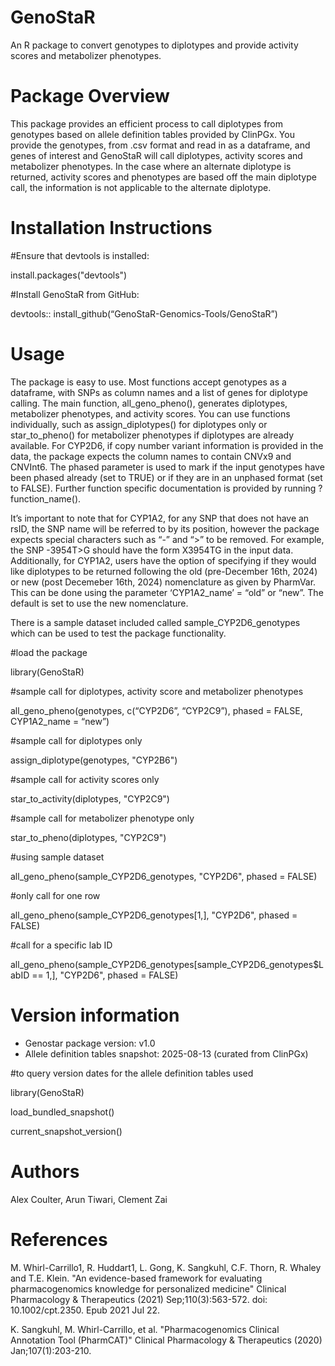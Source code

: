 # GenoStaR
An R package to convert genotypes to diplotypes and provide activity scores and metabolizer phenotypes.

# Package Overview
This package provides an efficient process to call diplotypes from genotypes based on allele definition tables provided by ClinPGx. You provide the genotypes, from .csv format and read in as a dataframe, and genes of interest and GenoStaR will call diplotypes, activity scores and metabolizer phenotypes. In the case where an alternate diplotype is returned, activity scores and phenotypes are based off the main diplotype call, the information is not applicable to the alternate diplotype. 

# Installation Instructions
#Ensure that devtools is installed:

install.packages("devtools")

#Install GenoStaR from GitHub:

devtools:: install_github(“GenoStaR-Genomics-Tools/GenoStaR”)

# Usage 
The package is easy to use. Most functions accept genotypes as a dataframe, with SNPs as column names and a list of genes for diplotype calling. The main function, all_geno_pheno(), generates diplotypes, metabolizer phenotypes, and activity scores. You can use functions individually, such as assign_diplotypes() for diplotypes only or star_to_pheno() for metabolizer phenotypes if diplotypes are already available. For CYP2D6, if copy number variant information is provided in the data, the package expects the column names to contain CNVx9 and CNVInt6. The phased parameter is used to mark if the input genotypes have been phased already (set to TRUE) or if they are in an unphased format (set to FALSE). Further function specific documentation is provided by running ?function_name(). 

It’s important to note that for CYP1A2, for any SNP that does not have an rsID, the SNP name will be referred to by its position, however the package expects special characters such as “-” and “>” to be removed. For example, the SNP -3954T>G should have the form X3954TG in the input data. Additionally, for CYP1A2, users have the option of specifying if they would like diplotypes to be returned following the old (pre-December 16th, 2024) or new (post Decemeber 16th, 2024) nomenclature as given by PharmVar. This can be done using the parameter ‘CYP1A2_name’ = “old” or “new”. The default is set to use the new nomenclature. 

There is a sample dataset included called sample_CYP2D6_genotypes which can be used to test the package functionality.

#load the package

library(GenoStaR)

#sample call for diplotypes, activity score and metabolizer phenotypes

all_geno_pheno(genotypes, c(“CYP2D6”, “CYP2C9”), phased = FALSE, CYP1A2_name = “new”)

#sample call for diplotypes only 

assign_diplotype(genotypes, "CYP2B6")

#sample call for activity scores only

star_to_activity(diplotypes, "CYP2C9")

#sample call for metabolizer phenotype only

star_to_pheno(diplotypes, "CYP2C9")

#using sample dataset

all_geno_pheno(sample_CYP2D6_genotypes, "CYP2D6", phased = FALSE)

#only call for one row

all_geno_pheno(sample_CYP2D6_genotypes[1,], "CYP2D6", phased = FALSE)

#call for a specific lab ID

all_geno_pheno(sample_CYP2D6_genotypes[sample_CYP2D6_genotypes$LabID == 1,], "CYP2D6", phased = FALSE)

# Version information

- Genostar package version: v1.0
- Allele definition tables snapshot: 2025-08-13 (curated from ClinPGx)

#to query version dates for the allele definition tables used 

library(GenoStaR)

load_bundled_snapshot()

current_snapshot_version()


# Authors
Alex Coulter, Arun Tiwari, Clement Zai

# References
M. Whirl-Carrillo1, R. Huddart1, L. Gong, K. Sangkuhl, C.F. Thorn, R. Whaley and T.E. Klein. "An evidence-based framework for evaluating pharmacogenomics knowledge for personalized medicine" Clinical Pharmacology & Therapeutics (2021) Sep;110(3):563-572. doi: 10.1002/cpt.2350. Epub 2021 Jul 22.

K. Sangkuhl, M. Whirl-Carrillo, et al. "Pharmacogenomics Clinical Annotation Tool (PharmCAT)" Clinical Pharmacology & Therapeutics (2020) Jan;107(1):203-210.

